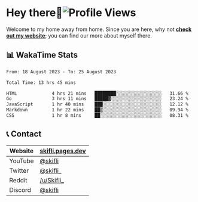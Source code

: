 # Hey there:wave:![Profile Views](https://komarev.com/ghpvc/?username=skifli)

Welcome to my home away from home. Since you are here, why not [**check out my website**](https://skifli.pages.dev); you can find our more about myself there.

## 📊 WakaTime Stats

<!--START_SECTION:waka-->

```txt
From: 18 August 2023 - To: 25 August 2023

Total Time: 13 hrs 45 mins

HTML             4 hrs 21 mins   ████████░░░░░░░░░░░░░░░░░   31.66 %
Go               3 hrs 11 mins   █████▓░░░░░░░░░░░░░░░░░░░   23.24 %
JavaScript       1 hr 40 mins    ███░░░░░░░░░░░░░░░░░░░░░░   12.12 %
Markdown         1 hr 22 mins    ██▒░░░░░░░░░░░░░░░░░░░░░░   09.94 %
CSS              1 hr 8 mins     ██░░░░░░░░░░░░░░░░░░░░░░░   08.31 %
```

<!--END_SECTION:waka-->

## 📞 Contact

| Website | [skifli.pages.dev](https://skifli.pages.dev)             |
|---------|----------------------------------------------------------|
| YouTube | [@skifli](https://www.youtube.com/channel/@skifli)        |
| Twitter | [@skifli_](https://twitter.com/@skifli_)                 |
| Reddit  | [/u/Skifli_](https://www.reddit.com/user/skifli_)        |
| Discord | [@skifli](https://discord.com/users/1072069875993956372) |
